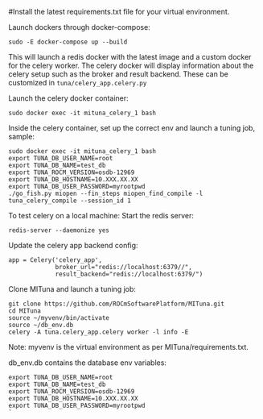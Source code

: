 #Install the latest requirements.txt file for your virtual environment.

Launch dockers through docker-compose:
```
sudo -E docker-compose up --build
```
This will launch a redis docker with the latest image and a custom docker for the celery worker.
The celery docker will display information about the celery setup such as the broker and result 
backend. These can be customized in `tuna/celery_app.celery.py`

Launch the celery docker container:
```
sudo docker exec -it mituna_celery_1 bash
```
Inside the celery container, set up the correct env and launch a tuning job, sample:
```
sudo docker exec -it mituna_celery_1 bash
export TUNA_DB_USER_NAME=root
export TUNA_DB_NAME=test_db
export TUNA_ROCM_VERSION=osdb-12969
export TUNA_DB_HOSTNAME=10.XXX.XX.XX
export TUNA_DB_USER_PASSWORD=myrootpwd
./go_fish.py miopen --fin_steps miopen_find_compile -l tuna_celery_compile --session_id 1
```

To test celery on a local machine:
Start the redis server:
```
redis-server --daemonize yes
```
Update the celery app backend config:
```
app = Celery('celery_app',
             broker_url="redis://localhost:6379//",
             result_backend="redis://localhost:6379/")
```
Clone MITuna and launch a tuning job:
```
git clone https://github.com/ROCmSoftwarePlatform/MITuna.git
cd MITuna
source ~/myvenv/bin/activate
source ~/db_env.db
celery -A tuna.celery_app.celery worker -l info -E

```

Note:
myvenv is the virtual environment as per MITuna/requirements.txt.

db_env.db contains the database env variables:
```
export TUNA_DB_USER_NAME=root
export TUNA_DB_NAME=test_db
export TUNA_ROCM_VERSION=osdb-12969
export TUNA_DB_HOSTNAME=10.XXX.XX.XX
export TUNA_DB_USER_PASSWORD=myrootpwd
`
```
